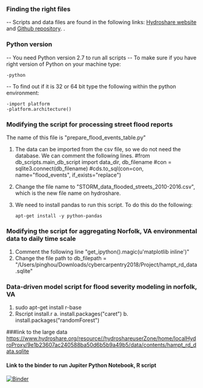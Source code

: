 ### Finding the right files

-- Scripts and data files are found in the following links:
[Hydroshare website](https://www.hydroshare.org/resource/9db60cf6c8394a0fa24777c8b9363a9b/) and [Github repository](https://github.com/uva-hydroinformatics/flood_data). .

### Python version 
-- You need Python version 2.7 to run all scripts 
-- To make sure if you have right version of Python on your machine type: 

    -python 
-- To find out if it is 32 or 64 bit type the following within the python environment:

    -import platform
    -platform.architecture()    

### Modifying the script for processing street flood reports 
The name of this file is "prepare_flood_events_table.py"
1. The data can be imported from the csv file, so we do not need the database. We can comment the following lines. 
  #from db_scripts.main_db_script import data_dir, db_filename
  #con = sqlite3.connect(db_filename)
  #cds.to_sql(con=con, name="flood_events", if_exists="replace")
2. Change the file name to "STORM_data_flooded_streets_2010-2016.csv", which is the new file name on hydroshare. 
3. We need to install pandas to run this script. To do this do the following: 

       apt-get install -y python-pandas



### Modifying the script for aggregating Norfolk, VA environmental data to daily time scale 

1. Comment the following line "get_ipython().magic(u'matplotlib inline')"
2. Change the file path to 
db_filepath = "/Users/pinghou/Downloads/cybercarpentry2018/Project/hampt_rd_data.sqlite"

### Data-driven model script for flood severity modeling in norfolk, VA

1. sudo apt-get install r-base
2. Rscript install.r
    a. install.packages("caret")
    b. install.packages("randomForest")


###link to the large data   https://www.hydroshare.org/resource//hydroshareuserZone/home/localHydroProxy/9e1b23607ac240588ba50d6b5b9a49b5/data/contents/hampt_rd_data.sqlite

#### Link to the binder to run Jupiter Python Notebook, R script

[![Binder](https://mybinder.org/badge.svg)](https://mybinder.org/v2/gh/Hydrocarpentry/reproduced_data.git/master)


